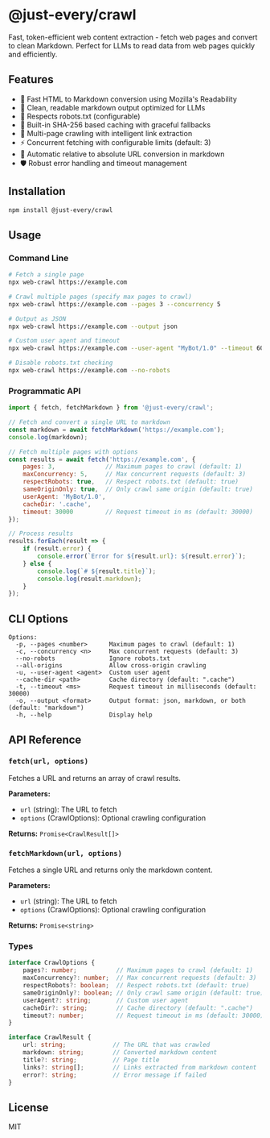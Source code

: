 # @just-every/crawl

Fast, token-efficient web content extraction - fetch web pages and convert to clean Markdown. Perfect for LLMs to read data from web pages quickly and efficiently.

## Features

- 🚀 Fast HTML to Markdown conversion using Mozilla's Readability
- 📄 Clean, readable markdown output optimized for LLMs
- 🤖 Respects robots.txt (configurable)
- 💾 Built-in SHA-256 based caching with graceful fallbacks
- 🔄 Multi-page crawling with intelligent link extraction
- ⚡ Concurrent fetching with configurable limits (default: 3)
- 🔗 Automatic relative to absolute URL conversion in markdown
- 🛡️ Robust error handling and timeout management

## Installation

```bash
npm install @just-every/crawl
```

## Usage

### Command Line

```bash
# Fetch a single page
npx web-crawl https://example.com

# Crawl multiple pages (specify max pages to crawl)
npx web-crawl https://example.com --pages 3 --concurrency 5

# Output as JSON
npx web-crawl https://example.com --output json

# Custom user agent and timeout
npx web-crawl https://example.com --user-agent "MyBot/1.0" --timeout 60000

# Disable robots.txt checking
npx web-crawl https://example.com --no-robots
```

### Programmatic API

```javascript
import { fetch, fetchMarkdown } from '@just-every/crawl';

// Fetch and convert a single URL to markdown
const markdown = await fetchMarkdown('https://example.com');
console.log(markdown);

// Fetch multiple pages with options
const results = await fetch('https://example.com', {
    pages: 3,              // Maximum pages to crawl (default: 1)
    maxConcurrency: 5,     // Max concurrent requests (default: 3)
    respectRobots: true,   // Respect robots.txt (default: true)
    sameOriginOnly: true,  // Only crawl same origin (default: true)
    userAgent: 'MyBot/1.0',
    cacheDir: '.cache',
    timeout: 30000         // Request timeout in ms (default: 30000)
});

// Process results
results.forEach(result => {
    if (result.error) {
        console.error(`Error for ${result.url}: ${result.error}`);
    } else {
        console.log(`# ${result.title}`);
        console.log(result.markdown);
    }
});
```

## CLI Options

```
Options:
  -p, --pages <number>      Maximum pages to crawl (default: 1)
  -c, --concurrency <n>     Max concurrent requests (default: 3)
  --no-robots               Ignore robots.txt
  --all-origins             Allow cross-origin crawling
  -u, --user-agent <agent>  Custom user agent
  --cache-dir <path>        Cache directory (default: ".cache")
  -t, --timeout <ms>        Request timeout in milliseconds (default: 30000)
  -o, --output <format>     Output format: json, markdown, or both (default: "markdown")
  -h, --help                Display help
```

## API Reference

### `fetch(url, options)`

Fetches a URL and returns an array of crawl results.

**Parameters:**
- `url` (string): The URL to fetch
- `options` (CrawlOptions): Optional crawling configuration

**Returns:** `Promise<CrawlResult[]>`

### `fetchMarkdown(url, options)`

Fetches a single URL and returns only the markdown content.

**Parameters:**
- `url` (string): The URL to fetch
- `options` (CrawlOptions): Optional crawling configuration

**Returns:** `Promise<string>`

### Types

```typescript
interface CrawlOptions {
    pages?: number;           // Maximum pages to crawl (default: 1)
    maxConcurrency?: number;  // Max concurrent requests (default: 3)
    respectRobots?: boolean;  // Respect robots.txt (default: true)
    sameOriginOnly?: boolean; // Only crawl same origin (default: true)
    userAgent?: string;       // Custom user agent
    cacheDir?: string;        // Cache directory (default: ".cache")
    timeout?: number;         // Request timeout in ms (default: 30000)
}

interface CrawlResult {
    url: string;             // The URL that was crawled
    markdown: string;        // Converted markdown content
    title?: string;          // Page title
    links?: string[];        // Links extracted from markdown content
    error?: string;          // Error message if failed
}
```

## License

MIT